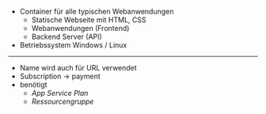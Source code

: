 
* Container für alle typischen Webanwendungen
	* Statische Webseite mit HTML, CSS
	* Webanwendungen (Frontend) 
	* Backend Server (API)
* Betriebssystem Windows / Linux 

--- 

- Name wird auch für URL verwendet
- Subscription -> payment
- benötigt 
	- *App Service Plan* 
	- *Ressourcengruppe*
